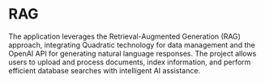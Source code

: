 # RAG
The application leverages the Retrieval-Augmented Generation (RAG) approach, integrating Quadratic technology for data management and the OpenAI API for generating natural language responses. The project allows users to upload and process documents, index information, and perform efficient database searches with intelligent AI assistance.
